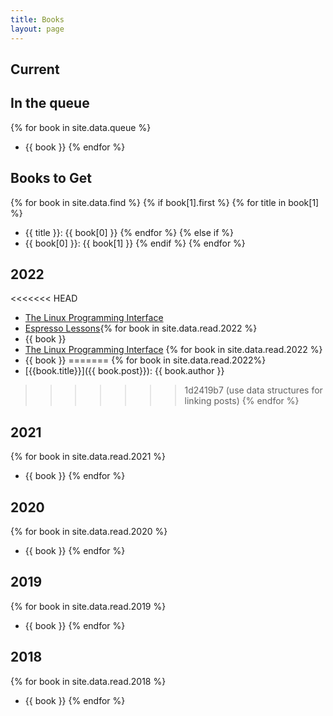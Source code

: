 ```yaml
---
title: Books
layout: page
---
```

## Current

## In the queue
{% for book in site.data.queue %}
  - {{ book }}
{% endfor %}

## Books to Get
{% for book in site.data.find %}
    {% if book[1].first %}
        {% for title in book[1] %}
- {{ title }}: {{ book[0] }}
        {% endfor %}
    {% else if %}
- {{ book[0] }}: {{ book[1] }}
    {% endif %}
{% endfor %}

## 2022
<<<<<<< HEAD
  - [The Linux Programming Interface](/2022/03/29/unix-programming-interface.html)
  - [Espresso Lessons](/2022/04/23/Espresso-Lessons.html
){% for book in site.data.read.2022 %}
  - {{ book }}
- [The Linux Programming Interface](/2022/03/29/unix-programming-interface.html)
{% for book in site.data.read.2022 %}
- {{ book }}
=======
{% for book in site.data.read.2022%}
- [{{book.title}}]({{ book.post}}): {{ book.author }}
>>>>>>> 1d2419b7 (use data structures for linking posts)
{% endfor %}

## 2021
{% for book in site.data.read.2021 %}
- {{ book }}
{% endfor %}

## 2020
{% for book in site.data.read.2020 %}
- {{ book }}
{% endfor %}

## 2019
{% for book in site.data.read.2019 %}
- {{ book }}
{% endfor %}

## 2018
{% for book in site.data.read.2018 %}
- {{ book }}
{% endfor %}
